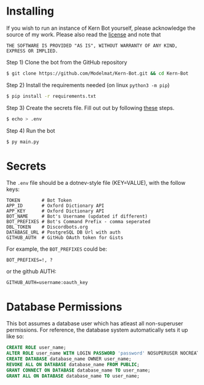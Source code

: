 # Installing

If you wish to run an instance of Kern Bot yourself, please acknowledge the source of 
my work. Please also read the [license](LICENSE) and note that
```
THE SOFTWARE IS PROVIDED "AS IS", WITHOUT WARRANTY OF ANY KIND, EXPRESS OR IMPLIED.
```

Step 1) Clone the bot from the GitHub repository
```bash
$ git clone https://github.com/Modelmat/Kern-Bot.git && cd Kern-Bot
```
Step 2) Install the requirements needed (on linux `python3 -m pip`)
```bash
$ pip install -r requirements.txt
```
Step 3) Create the secrets file. Fill out out by following [these](#secrets) steps.
```bash
$ echo > .env
```
Step 4) Run the bot
```bash
$ py main.py
```

# Secrets
The `.env` file should be a dotnev-style file (KEY=VALUE), with the follow keys:
```
TOKEN        # Bot Token
APP_ID       # Oxford Dictionary API
APP_KEY      # Oxford Dictionary API
BOT_NAME     # Bot's Username (updated if different)
BOT_PREFIXES # Bot's Command Prefix - comma seperated
DBL_TOKEN    # Discordbots.org
DATABASE_URL # PostgreSQL DB Url with auth
GITHUB_AUTH  # GitHub OAuth token for Gists
```
For example, the `BOT_PREFIXES` could be:
```
BOT_PREFIXES=!, ?
```
or the github AUTH:
```
GITHUB_AUTH=username:oauth_key
```

# Database Permissions
This bot assumes a database user which has atleast all non-superuser permissions. 
For reference, the database system automatically sets it up like so:
```sql
CREATE ROLE user_name;
ALTER ROLE user_name WITH LOGIN PASSWORD 'password' NOSUPERUSER NOCREATEDB NOCREATEROLE;
CREATE DATABASE database_name OWNER user_name;
REVOKE ALL ON DATABASE database_name FROM PUBLIC;
GRANT CONNECT ON DATABASE database_name TO user_name;
GRANT ALL ON DATABASE database_name TO user_name;
```